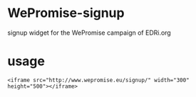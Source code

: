 WePromise-signup
================

signup widget for the WePromise campaign of EDRi.org


# usage
`<iframe src="http://www.wepromise.eu/signup/" width="300" height="500"></iframe>`
